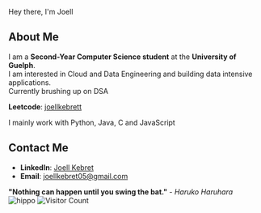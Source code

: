 Hey there, I'm Joell

## About Me
 I am a **Second-Year Computer Science student** at the **University of Guelph**. <br>
 I am interested in Cloud and Data Engineering and building data intensive applications. <br>
 Currently brushing up on DSA

 **Leetcode**: [joellkebrett](https://leetcode.com/u/joellkebrett/)

 I mainly work with Python, Java, C and JavaScript

## Contact Me
- **LinkedIn**: [Joell Kebret](https://www.linkedin.com/in/joell-kebret-a0558a346/)
- **Email**: joellkebret05@gmail.com

**"Nothing can happen until you swing the bat."** - *Haruko Haruhara* <br>
![hippo](https://media3.giphy.com/media/aUovxH8Vf9qDu/giphy.gif)
![Visitor Count](https://komarev.com/ghpvc/?username=JoellKebret&label=Visitors&color=0e75b6&style=flat)
